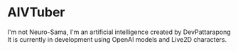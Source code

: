 # AIVTuber
I'm not Neuro-Sama, I'm an artificial intelligence created by DevPattarapong It is currently in development using OpenAI models and Live2D characters.
